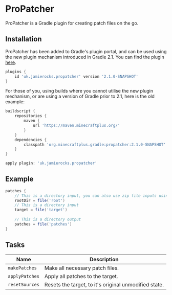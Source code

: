 ProPatcher
==========

ProPatcher is a Gradle plugin for creating patch files on the go.

## Installation

ProPatcher has been added to Gradle's plugin portal, and can be used using the new
plugin mechanism introduced in Gradle 2.1.
You can find the plugin [here](https://plugins.gradle.org/plugin/uk.jamierocks.propatcher).

```gradle
plugins {
    id 'uk.jamierocks.propatcher' version '2.1.0-SNAPSHOT'
}
```

For those of you, using builds where you cannot utilise the new plugin mechanism,
or are using a version of Gradle prior to 2.1, here is the old example:

```gradle
buildscript {
    repositories {
        maven {
            url 'https://maven.minecraftplus.org/'
        }
    }
    dependencies {
        classpath 'org.minecraftplus.gradle:propatcher:2.1.0-SNAPSHOT'
    }
}

apply plugin: 'uk.jamierocks.propatcher'
```

## Example

```gradle
patches {
    // This is a directory input, you can also use zip file inputs using rootZip
    rootDir = file('root')
    // This is a directory input
    target = file('target')
    
    // This is a directory output
    patches = file('patches')
}
```

## Tasks

| Name           | Description                                           |
| -------------- | ----------------------------------------------------- |
| `makePatches`  | Make all necessary patch files.                       |
| `applyPatches` | Apply all patches to the target.                      |
| `resetSources` | Resets the target, to it's original unmodified state. |
